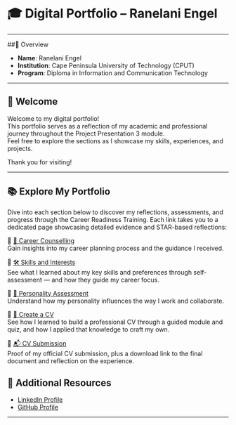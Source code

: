 # 🎓 Digital Portfolio – Ranelani Engel

---

##📌 Overview

- **Name**: Ranelani Engel  
- **Institution**: Cape Peninsula University of Technology (CPUT)  
- **Program**: Diploma in Information and Communication Technology

---

## 👋 Welcome

Welcome to my digital portfolio!  
This portfolio serves as a reflection of my academic and professional journey throughout the Project Presentation 3 module.  
Feel free to explore the sections as I showcase my skills, experiences, and projects.  

Thank you for visiting!

---

## 📚 Explore My Portfolio

Dive into each section below to discover my reflections, assessments, and progress through the Career Readiness Training. Each link takes you to a dedicated page showcasing detailed evidence and STAR-based reflections:

🔹 [💼 Career Counselling](./career-counselling/README.md)  
Gain insights into my career planning process and the guidance I received.

🔹 [🛠️ Skills and Interests](./skills-interests/README.md)  
See what I learned about my key skills and preferences through self-assessment — and how they guide my career focus.

🔹 [🧠 Personality Assessment](./personality-assessment/README.md)  
Understand how my personality influences the way I work and collaborate.

🔹 [📝 Create a CV](./cv/README.md)  
See how I learned to build a professional CV through a guided module and quiz, and how I applied that knowledge to craft my own.

🔹 [📬 CV Submission](./cv-submission/README.md)  
Proof of my official CV submission, plus a download link to the final document and reflection on the experience.


## 🔗 Additional Resources

- [LinkedIn Profile](https://www.linkedin.com/in/your-profile)  
- [GitHub Profile](https://github.com/your-username)

---

